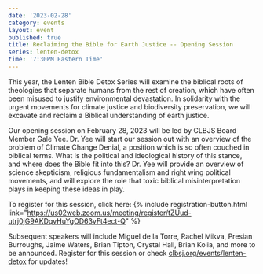 ```yaml
---
date: '2023-02-28'
category: events
layout: event
published: true
title: Reclaiming the Bible for Earth Justice -- Opening Session
series: lenten-detox
time: '7:30PM Eastern Time'
---
```

This year, the Lenten Bible Detox Series will examine the biblical roots of theologies that separate humans from the rest of creation, which have often been misused to justify environmental devastation. In solidarity with the urgent movements for climate justice and biodiversity preservation, we will excavate and reclaim a Biblical understanding of earth justice.

Our opening session on February 28, 2023 will be led by CLBJS Board Member Gale Yee. Dr. Yee will start our session out with an overview of the problem of Climate Change Denial, a position which is so often couched in biblical terms. What is the political and ideological history of this stance, and where does the Bible fit into this? Dr. Yee will provide an overview of science skepticism, religious fundamentalism and right wing political movements, and will explore the role that toxic biblical misinterpretation plays in keeping these ideas in play.

To register for this session, click here: {% include registration-button.html link="https://us02web.zoom.us/meeting/register/tZUud-utrj0jG9AKDqvHuYgOD63vFt4ect-Q" %}

Subsequent speakers will include Miguel de la Torre, Rachel Mikva, Presian Burroughs, Jaime Waters, Brian Tipton, Crystal Hall, Brian Kolia, and more to be announced. Register for this session or check [clbsj.org/events/lenten-detox](https://clbsj.org/events/lenten-detox/) for updates!

